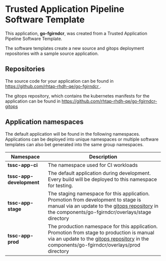 # Trusted Application Pipeline Software Template

This application, **go-fgirndcr**, was created from a Trusted Application Pipeline Software Template.

The software templates create a new source and gitops deployment repositories with a sample source application. 

## Repositories

The source code for your application can be found in [https://github.com/rhtap-rhdh-qe/go-fgirndcr ](https://github.com/rhtap-rhdh-qe/go-fgirndcr ).
 
The gitops repository, which contains the kubernetes manifests for the application can be found in 
[https://github.com/rhtap-rhdh-qe/go-fgirndcr-gitops ](https://github.com/rhtap-rhdh-qe/go-fgirndcr-gitops ) 

## Application namespaces 

The default application will be found in the following namespaces. Applications can be deployed into unique namespaces or multiple software templates can also bet generated into the same group namespaces.  

|  Namespace   |  Description   |  
| -------- | -------- |
| **tssc-app-ci** | The namespace used for CI workloads |
| **tssc-app-development** | The default application during development. Every build will be deployed to this namespace for testing. |
| **tssc-app-stage** | The staging namespace for this application. Promotion from development to stage is manual via an update to the [gitops repository](https://github.com/rhtap-rhdh-qe/go-fgirndcr-gitops ) in the components/go-fgirndcr/overlays/stage directory |
| **tssc-app-prod** | The production namespace for this application. Promotion from stage to production is manual via an update to the [gitops repository](https://github.com/rhtap-rhdh-qe/go-fgirndcr-gitops ) in the components/go-fgirndcr/overlays/prod directory |